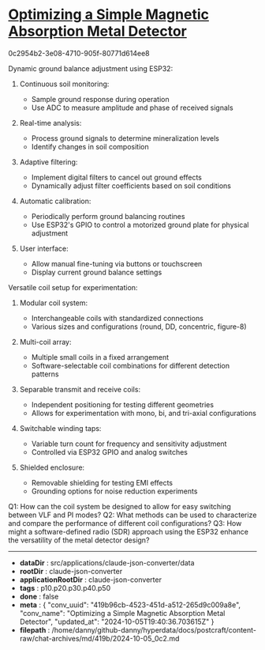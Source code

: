 # [Optimizing a Simple Magnetic Absorption Metal Detector](https://claude.ai/chat/419b96cb-4523-451d-a512-265d9c009a8e)

0c2954b2-3e08-4710-905f-80771d614ee8

 Dynamic ground balance adjustment using ESP32:

1. Continuous soil monitoring:
   - Sample ground response during operation
   - Use ADC to measure amplitude and phase of received signals

2. Real-time analysis:
   - Process ground signals to determine mineralization levels
   - Identify changes in soil composition

3. Adaptive filtering:
   - Implement digital filters to cancel out ground effects
   - Dynamically adjust filter coefficients based on soil conditions

4. Automatic calibration:
   - Periodically perform ground balancing routines
   - Use ESP32's GPIO to control a motorized ground plate for physical adjustment

5. User interface:
   - Allow manual fine-tuning via buttons or touchscreen
   - Display current ground balance settings

Versatile coil setup for experimentation:

1. Modular coil system:
   - Interchangeable coils with standardized connections
   - Various sizes and configurations (round, DD, concentric, figure-8)

2. Multi-coil array:
   - Multiple small coils in a fixed arrangement
   - Software-selectable coil combinations for different detection patterns

3. Separable transmit and receive coils:
   - Independent positioning for testing different geometries
   - Allows for experimentation with mono, bi, and tri-axial configurations

4. Switchable winding taps:
   - Variable turn count for frequency and sensitivity adjustment
   - Controlled via ESP32 GPIO and analog switches

5. Shielded enclosure:
   - Removable shielding for testing EMI effects
   - Grounding options for noise reduction experiments

Q1: How can the coil system be designed to allow for easy switching between VLF and PI modes?
Q2: What methods can be used to characterize and compare the performance of different coil configurations?
Q3: How might a software-defined radio (SDR) approach using the ESP32 enhance the versatility of the metal detector design?

---

* **dataDir** : src/applications/claude-json-converter/data
* **rootDir** : claude-json-converter
* **applicationRootDir** : claude-json-converter
* **tags** : p10.p20.p30.p40.p50
* **done** : false
* **meta** : {
  "conv_uuid": "419b96cb-4523-451d-a512-265d9c009a8e",
  "conv_name": "Optimizing a Simple Magnetic Absorption Metal Detector",
  "updated_at": "2024-10-05T19:40:36.703615Z"
}
* **filepath** : /home/danny/github-danny/hyperdata/docs/postcraft/content-raw/chat-archives/md/419b/2024-10-05_0c2.md